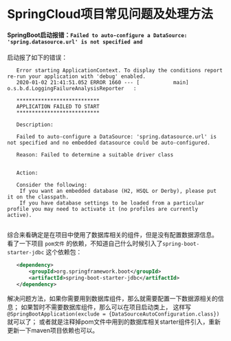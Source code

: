 # SpringCloud项目常见问题及处理方法

####  SpringBoot启动报错：`Failed to auto-configure a DataSource: 'spring.datasource.url' is not specified and`

启动报了如下的错误：
```
   Error starting ApplicationContext. To display the conditions report re-run your application with 'debug' enabled.
   2020-01-02 21:41:51.052 ERROR 1660 --- [           main] o.s.b.d.LoggingFailureAnalysisReporter   : 
   
   ***************************
   APPLICATION FAILED TO START
   ***************************
   
   Description:
   
   Failed to auto-configure a DataSource: 'spring.datasource.url' is not specified and no embedded datasource could be auto-configured.
   
   Reason: Failed to determine a suitable driver class
   
   
   Action:
   
   Consider the following:
   	If you want an embedded database (H2, HSQL or Derby), please put it on the classpath.
   	If you have database settings to be loaded from a particular profile you may need to activate it (no profiles are currently active).
  
```

 综合来看确定是在项目中使用了数据库相关的组件，但是没有配置数据源信息。
 看了一下项目 `pom文件` 的依赖，不知道自己什么时候引入了`spring-boot-starter-jdbc` 这个依赖包：

 ```xml
    <dependency>
        <groupId>org.springframework.boot</groupId>
        <artifactId>spring-boot-starter-jdbc</artifactId>
    </dependency>
 ```

解决问题方法，如果你需要用到数据库组件，那么就需要配置一下数据源相关的信息；
如果暂时不需要数据库组件，那么可以在项目启动类上，
这样写`@SpringBootApplication(exclude = {DataSourceAutoConfiguration.class})` 就可以了；
或者就是注释掉pom文件中用到的数据库相关starter组件引入，重新更新一下maven项目依赖也可以。
       